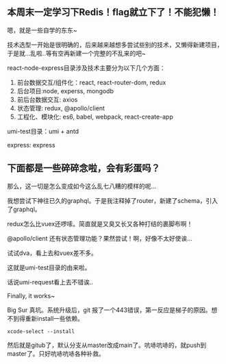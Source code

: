 本周末一定学习下Redis！flag就立下了！不能犯懒！
-----------------------------------------------------------------------------
嗯，就是一些自学的东东~

技术选型一开始是很明确的，后来越来越想多尝试些别的技术，又懒得新建项目，于是就...乱啦..等有空再新建一个完整的不乱来的吧~

react-node-express目录涉及技术主要分为以下几个方面：
1. 前台数据交互/组件化：react, react-router-dom, redux
2. 后台项目:node, experss, mongodb
3. 前后台数据交互: axios
4. 状态管理:  redux, @apollo/client
5. 工程化、模块化: es6, babel, webpack, react-create-app

umi-test目录：umi + antd

express: express

下面都是一些碎碎念啦，会有彩蛋吗？
------------------------------------------------------------------------------

那么，这一切是怎么变成如今这么乱七八糟的模样的呢...

我想尝试下神往已久的graphql。于是我注释掉了router，新建了schema，引入了graphql。

redux怎么比vuex还啰嗦。简直就是又臭又长又各种打结的裹脚布啊！

@apollo/client 还有状态管理功能？果然尝试！啊，好像不太好使诶...

试试dva，看上去和vuex差不多。

这就是umi-test目录的由来啦。

话说umi-request看上去不错诶..

Finally, it works~

Big Sur 真坑。系统升级后，git 报了一个443错误，第一反应是梯子的原因。想不到得重新install一些依赖。

`xcode-select --install`

然后就是gitub了，默认分支从master改成main了。吭哧吭哧的，就push到master了。只好吭哧吭哧各种补救。

